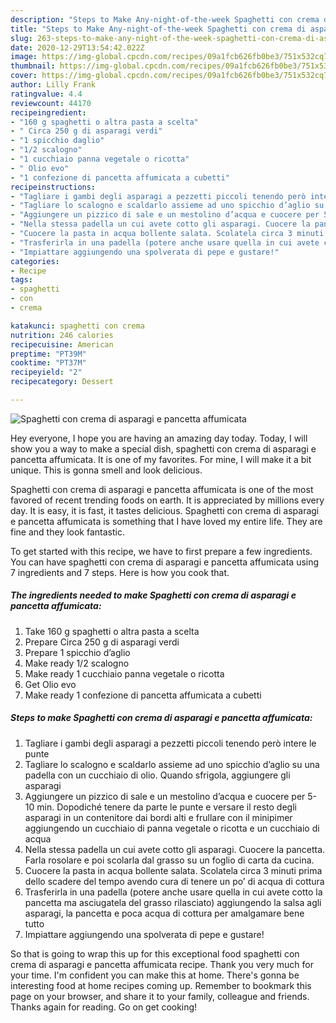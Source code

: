 ```yaml
---
description: "Steps to Make Any-night-of-the-week Spaghetti con crema di asparagi e pancetta affumicata"
title: "Steps to Make Any-night-of-the-week Spaghetti con crema di asparagi e pancetta affumicata"
slug: 263-steps-to-make-any-night-of-the-week-spaghetti-con-crema-di-asparagi-e-pancetta-affumicata
date: 2020-12-29T13:54:42.022Z
image: https://img-global.cpcdn.com/recipes/09a1fcb626fb0be3/751x532cq70/spaghetti-con-crema-di-asparagi-e-pancetta-affumicata-recipe-main-photo.jpg
thumbnail: https://img-global.cpcdn.com/recipes/09a1fcb626fb0be3/751x532cq70/spaghetti-con-crema-di-asparagi-e-pancetta-affumicata-recipe-main-photo.jpg
cover: https://img-global.cpcdn.com/recipes/09a1fcb626fb0be3/751x532cq70/spaghetti-con-crema-di-asparagi-e-pancetta-affumicata-recipe-main-photo.jpg
author: Lilly Frank
ratingvalue: 4.4
reviewcount: 44170
recipeingredient:
- "160 g spaghetti o altra pasta a scelta"
- " Circa 250 g di asparagi verdi"
- "1 spicchio daglio"
- "1/2 scalogno"
- "1 cucchiaio panna vegetale o ricotta"
- " Olio evo"
- "1 confezione di pancetta affumicata a cubetti"
recipeinstructions:
- "Tagliare i gambi degli asparagi a pezzetti piccoli tenendo però intere le punte"
- "Tagliare lo scalogno e scaldarlo assieme ad uno spicchio d’aglio su una padella con un cucchiaio di olio. Quando sfrigola, aggiungere gli asparagi"
- "Aggiungere un pizzico di sale e un mestolino d’acqua e cuocere per 5-10 min. Dopodiché tenere da parte le punte e versare il resto degli asparagi in un contenitore dai bordi alti e frullare con il minipimer aggiungendo un cucchiaio di panna vegetale o ricotta e un cucchiaio di acqua"
- "Nella stessa padella un cui avete cotto gli asparagi. Cuocere la pancetta. Farla rosolare e poi scolarla dal grasso su un foglio di carta da cucina."
- "Cuocere la pasta in acqua bollente salata. Scolatela circa 3 minuti prima dello scadere del tempo avendo cura di tenere un po’ di acqua di cottura"
- "Trasferirla in una padella (potere anche usare quella in cui avete cotto la pancetta ma asciugatela del grasso rilasciato) aggiungendo la salsa agli asparagi, la pancetta e poca acqua di cottura per amalgamare bene tutto"
- "Impiattare aggiungendo una spolverata di pepe e gustare!"
categories:
- Recipe
tags:
- spaghetti
- con
- crema

katakunci: spaghetti con crema 
nutrition: 246 calories
recipecuisine: American
preptime: "PT39M"
cooktime: "PT37M"
recipeyield: "2"
recipecategory: Dessert

---
```



![Spaghetti con crema di asparagi e pancetta affumicata](https://img-global.cpcdn.com/recipes/09a1fcb626fb0be3/751x532cq70/spaghetti-con-crema-di-asparagi-e-pancetta-affumicata-recipe-main-photo.jpg)

Hey everyone, I hope you are having an amazing day today. Today, I will show you a way to make a special dish, spaghetti con crema di asparagi e pancetta affumicata. It is one of my favorites. For mine, I will make it a bit unique. This is gonna smell and look delicious.

Spaghetti con crema di asparagi e pancetta affumicata is one of the most favored of recent trending foods on earth. It is appreciated by millions every day. It is easy, it is fast, it tastes delicious. Spaghetti con crema di asparagi e pancetta affumicata is something that I have loved my entire life. They are fine and they look fantastic.




To get started with this recipe, we have to first prepare a few ingredients. You can have spaghetti con crema di asparagi e pancetta affumicata using 7 ingredients and 7 steps. Here is how you cook that.

<!--inarticleads1-->

##### The ingredients needed to make Spaghetti con crema di asparagi e pancetta affumicata:

1. Take 160 g spaghetti o altra pasta a scelta
1. Prepare  Circa 250 g di asparagi verdi
1. Prepare 1 spicchio d’aglio
1. Make ready 1/2 scalogno
1. Make ready 1 cucchiaio panna vegetale o ricotta
1. Get  Olio evo
1. Make ready 1 confezione di pancetta affumicata a cubetti




<!--inarticleads2-->

##### Steps to make Spaghetti con crema di asparagi e pancetta affumicata:

1. Tagliare i gambi degli asparagi a pezzetti piccoli tenendo però intere le punte
1. Tagliare lo scalogno e scaldarlo assieme ad uno spicchio d’aglio su una padella con un cucchiaio di olio. Quando sfrigola, aggiungere gli asparagi
1. Aggiungere un pizzico di sale e un mestolino d’acqua e cuocere per 5-10 min. Dopodiché tenere da parte le punte e versare il resto degli asparagi in un contenitore dai bordi alti e frullare con il minipimer aggiungendo un cucchiaio di panna vegetale o ricotta e un cucchiaio di acqua
1. Nella stessa padella un cui avete cotto gli asparagi. Cuocere la pancetta. Farla rosolare e poi scolarla dal grasso su un foglio di carta da cucina.
1. Cuocere la pasta in acqua bollente salata. Scolatela circa 3 minuti prima dello scadere del tempo avendo cura di tenere un po’ di acqua di cottura
1. Trasferirla in una padella (potere anche usare quella in cui avete cotto la pancetta ma asciugatela del grasso rilasciato) aggiungendo la salsa agli asparagi, la pancetta e poca acqua di cottura per amalgamare bene tutto
1. Impiattare aggiungendo una spolverata di pepe e gustare!




So that is going to wrap this up for this exceptional food spaghetti con crema di asparagi e pancetta affumicata recipe. Thank you very much for your time. I'm confident you can make this at home. There's gonna be interesting food at home recipes coming up. Remember to bookmark this page on your browser, and share it to your family, colleague and friends. Thanks again for reading. Go on get cooking!
